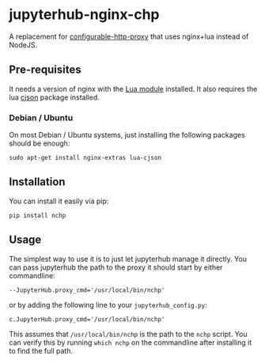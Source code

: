 # jupyterhub-nginx-chp #

A replacement for [configurable-http-proxy](http://github.com/jupyter/configurable-http-proxy) that uses nginx+lua instead of NodeJS.

## Pre-requisites ##

It needs a version of nginx with the [Lua module](https://github.com/openresty/lua-nginx-module) installed. It also requires the lua [cjson](http://www.kyne.com.au/~mark/software/lua-cjson.php) package installed.

### Debian / Ubuntu ##

On most Debian / Ubuntu systems, just installing the following packages should be enough:

```
sudo apt-get install nginx-extras lua-cjson
```

## Installation ##

You can install it easily via pip:

```
pip install nchp
```

## Usage ##

The simplest way to use it is to just let jupyterhub manage it directly. You can pass jupyterhub the path to the proxy it should start by either commandline:

```
--JupyterHub.proxy_cmd='/usr/local/bin/nchp'
```

or by adding the following line to your `jupyterhub_config.py`:

```
c.JupyterHub.proxy_cmd='/usr/local/bin/nchp'
```

This assumes that `/usr/local/bin/nchp` is the path to the `nchp` script. You can verify this by running `which nchp` on the commandline after installing it to find the full path.
